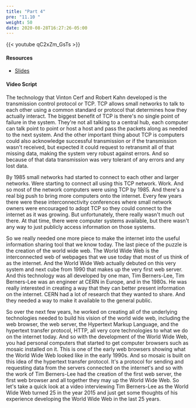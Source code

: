 ```yaml
---
title: "Part 4"
pre: "11.10 "
weight: 50
date: 2020-08-28T16:27:26-05:00
---
```


{{< youtube qC2xZm_GsTs >}}

<!-- CIS 115: uU0BAxrBkCM -->

#### Resources
* [Slides](../slides/10-History_of_the_Internet.pdf)

#### Video Script

The technology that Vinton Cerf and Robert Kahn developed is the transmission control protocol or TCP. TCP allows small networks to talk to each other using a common standard or protocol that determines how they actually interact. The biggest benefit of TCP is there's no single point of failure in the system. They're not all talking to a central hub, each computer can talk point to point or host a host and pass the packets along as needed to the next system. And the other important thing about TCP is computers could also acknowledge successful transmission or if the transmission wasn't received, but expected it could request to retransmit all of that missing data, making the system very robust against errors. And so because of that data transmission was very tolerant of any errors and any lost data. 

By 1985 small networks had started to connect to each other and larger networks. Were starting to connect all using this TCP network. Work. And so most of the network computers were using TCP by 1985. And there's a real big push to bring more computers onto the internet. Every few years there were these interconnectivity conferences where small network owners were encouraged to adopt TCP so they could connect to the internet as it was growing. But unfortunately, there really wasn't much out there. At that time, there were computer systems available, but there wasn't any way to just publicly access information on those systems. 

So we really needed one more piece to make the internet into the useful information sharing tool that we know today. The last piece of the puzzle is the creation of the world wide web. The World Wide Web is the interconnected web of webpages that we use today that most of us think of as the internet. And the World Wide Web actually debuted on this very system and next cube from 1990 that makes up the very first web server. And this technology was all developed by one man, Tim Berners-Lee, Tim Berners-Lee was an engineer at CERN in Europe, and in the 1980s. He was really interested in creating a way that they can better present information on the internet. CERN had a lot of research that they wanted to share. And they needed a way to make it available to the general public. 

So over the next few years, he worked on creating all of the underlying technologies needed to build his vision of the world wide web, including the web browser, the web server, the Hypertext Markup Language, and the hypertext transfer protocol, HTTP, all very core technologies to what we do on the internet today. And so with the development of the World Wide Web, you had personal computers that started to get computer browsers such as mosaic installed on it. This is one of the early web browsers showing what the World Wide Web looked like in the early 1990s. And so mosaic is built on this idea of the hypertext transfer protocol. It's a protocol for sending and requesting data from the servers connected on the internet's and so with the work of Tim Berners-Lee had the creation of the first web server, the first web browser and all together they may up the World Wide Web. So let's take a quick look at a video interviewing Tim Berners-Lee as the World Wide Web turned 25 in the year 2015 and just get some thoughts of his experience developing the World Wide Web in the last 25 years.